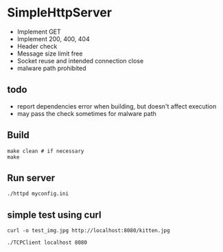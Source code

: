 # SimpleHttpServer
* Implement GET
* Implement 200, 400, 404
* Header check
* Message size limit free
* Socket reuse and intended connection close
* malware path prohibited

## todo
* report dependencies error when building, but doesn't affect execution
* may pass the check sometimes for malware path

## Build
```
make clean # if necessary
make
```

## Run server
```
./httpd myconfig.ini
```

## simple test using curl
```
curl -o test_img.jpg http://localhost:8080/kitten.jpg
```
```
./TCPClient localhost 8080
```
